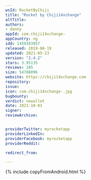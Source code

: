 ```yaml
---
wsId: RocketByChiji
title: "Rocket by Chiji14xchange"
altTitle: 
authors:
- danny
appId: com.chiji14xchange-
appCountry: ng
idd: 1459183957
released: 2019-08-19
updated: 2021-05-23
version: "2.4.2"
stars: 3.95135
reviews: 185
size: 54788096
website: https://chiji14xchange.com
repository: 
issue: 
icon: com.chiji14xchange-.jpg
bugbounty: 
verdict: nowallet
date: 2021-10-01
signer: 
reviewArchive:


providerTwitter: myrocketapp
providerLinkedIn: 
providerFacebook: myrocketapp
providerReddit: 

redirect_from:

---
```


{% include copyFromAndroid.html %}
